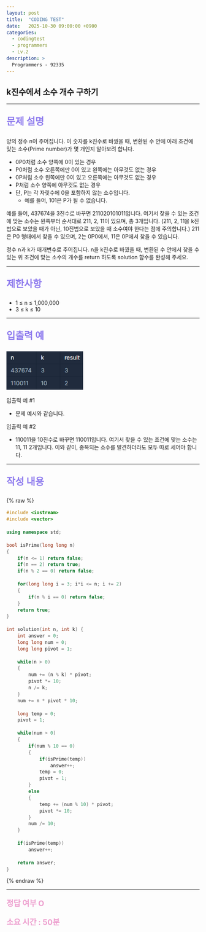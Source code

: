 ```yaml
---
layout: post
title:  "CODING TEST"
date:   2025-10-30 09:00:00 +0900
categories:
  - codingtest
  - programmers
  - Lv.2
description: >
  Programmers - 92335
---
```

## k진수에서 소수 개수 구하기

---

<p style = "color:#8f7cee; font-size:25px; font-weight:bold">
문제 설명
</p>

양의 정수 n이 주어집니다. 이 숫자를 k진수로 바꿨을 때, 변환된 수 안에 아래 조건에 맞는 소수(Prime number)가 몇 개인지 알아보려 합니다.

- 0P0처럼 소수 양쪽에 0이 있는 경우
- P0처럼 소수 오른쪽에만 0이 있고 왼쪽에는 아무것도 없는 경우
- 0P처럼 소수 왼쪽에만 0이 있고 오른쪽에는 아무것도 없는 경우
- P처럼 소수 양쪽에 아무것도 없는 경우
- 단, P는 각 자릿수에 0을 포함하지 않는 소수입니다.
  - 예를 들어, 101은 P가 될 수 없습니다.

예를 들어, 437674을 3진수로 바꾸면 211020101011입니다. 여기서 찾을 수 있는 조건에 맞는 소수는 왼쪽부터 순서대로 211, 2, 11이 있으며, 총 3개입니다. (211, 2, 11을 k진법으로 보았을 때가 아닌, 10진법으로 보았을 때 소수여야 한다는 점에 주의합니다.) 211은 P0 형태에서 찾을 수 있으며, 2는 0P0에서, 11은 0P에서 찾을 수 있습니다.

정수 n과 k가 매개변수로 주어집니다. n을 k진수로 바꿨을 때, 변환된 수 안에서 찾을 수 있는 위 조건에 맞는 소수의 개수를 return 하도록 solution 함수를 완성해 주세요.

---

<p style = "color:#8f7cee; font-size:25px; font-weight:bold">
제한사항
</p>

- 1 ≤ n ≤ 1,000,000
- 3 ≤ k ≤ 10

---

<p style = "color:#8f7cee; font-size:25px; font-weight:bold">
입출력 예
</p>

<img src = "/assets/img/codingtest/92335.png" width = "200" height = "100">

입출력 예 #1
- 문제 예시와 같습니다.

입출력 예 #2
- 110011을 10진수로 바꾸면 110011입니다. 여기서 찾을 수 있는 조건에 맞는 소수는 11, 11 2개입니다. 이와 같이, 중복되는 소수를 발견하더라도 모두 따로 세어야 합니다.

---

<p style = "color:#8f7cee; font-size:25px; font-weight:bold">
작성 내용
</p>

{% raw %}
```cpp
#include <iostream>
#include <vector>

using namespace std;

bool isPrime(long long n)
{
    if(n <= 1) return false;
    if(n == 2) return true;
    if(n % 2 == 0) return false;
    
    for(long long i = 3; i*i <= n; i += 2)
    {
        if(n % i == 0) return false;
    }
    return true;
}

int solution(int n, int k) {
    int answer = 0;
    long long num = 0;
    long long pivot = 1;
    
    while(n > 0)
    {
        num += (n % k) * pivot;
        pivot *= 10;
        n /= k;
    }
    num += n * pivot * 10;

    long temp = 0;
    pivot = 1;

    while(num > 0)
    {
        if(num % 10 == 0)
        {
            if(isPrime(temp)) 
                answer++;
            temp = 0;
            pivot = 1;
        }
        else
        {
            temp += (num % 10) * pivot;
            pivot *= 10;
        }
        num /= 10;
    }
    
    if(isPrime(temp)) 
        answer++;
    
    return answer;
}
```
{% endraw %}

---

<p style = "color:#ed9ece; font-size:20px; font-weight:bold">
정답 여부 O
</p>

<p style = "color:#ed9ece; font-size:20px; font-weight:bold">
소요 시간 : 50분
</p>
